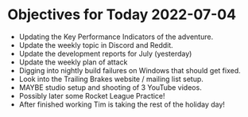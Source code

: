 # Objectives for Today 2022-07-04

- Updating the Key Performance Indicators of the adventure.
- Update the weekly topic in Discord and Reddit.
- Update the development reports for July (yesterday)
- Update the weekly plan of attack
- Digging into nightly build failures on Windows that should get fixed.
- Look into the Trailing Brakes website / mailing list setup.
- MAYBE studio setup and shooting of 3 YouTube videos.
- Possibly later some Rocket League Practice!
- After finished working Tim is taking the rest of the holiday day!
